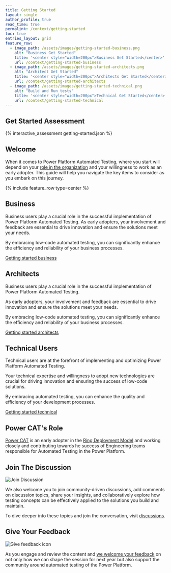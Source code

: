 ```yaml
---
title: Getting Started
layout: single
author_profile: true
read_time: true
permalink: /context/getting-started
toc: true
entries_layout: grid
feature_row:
  - image_path: /assets/images/getting-started-business.png
    alt: "Business Get Started"
    title: '<center style="width=200px">Business Get Started</center>'
    url: /context/getting-started-business
  - image_path: /assets/images/getting-started-architects.png
    alt: "Architect Get Started"
    title: '<center style="width=200px">Architects Get Started</center>'
    url: /context/getting-started-architects
  - image_path: /assets/images/getting-started-technical.png
    alt: "Build and Run tests"
    title: '<center style="width=200px">Technical Get Started</center>'
    url: /context/getting-started-technical
---
```



## Get Started Assessment

{% interactive_assessment getting-started.json %}

## Welcome

When it comes to Power Platform Automated Testing, where you start will depend on your <a href="/powerfuldev-testing/roles-and-responsibilities">role in the organization</a> and your willingness to work as an early adopter. This guide will help you navigate the key items to consider as you embark on this journey.

{% include feature_row type=center %}

## Business

Business users play a crucial role in the successful implementation of Power Platform Automated Testing. As early adopters, your involvement and feedback are essential to drive innovation and ensure the solutions meet your needs.

By embracing low-code automated testing, you can significantly enhance the efficiency and reliability of your business processes.

<a href="./getting-started-business" class="btn btn--primary">Getting started business</a>

## Architects

Business users play a crucial role in the successful implementation of Power Platform Automated Testing. 

As early adopters, your involvement and feedback are essential to drive innovation and ensure the solutions meet your needs. 

By embracing low-code automated testing, you can significantly enhance the efficiency and reliability of your business processes. 

<a href="./getting-started-architects" class="btn btn--primary">Getting started architects</a>

## Technical Users

Technical users are at the forefront of implementing and optimizing Power Platform Automated Testing. 

Your technical expertise and willingness to adopt new technologies are crucial for driving innovation and ensuring the success of low-code solutions. 

By embracing automated testing, you can enhance the quality and efficiency of your development processes.

<a href="./getting-started-technical" class="btn btn--primary">Getting started technical</a>

## Power CAT's Role

<a href="/powerfuldev-testing/roles-and-responsibilities/powercat">Power CAT</a> is an early adopter in the [Ring Deployment Model](./ring-deployment-model.md) and working closely and contributing towards he success of Engineering teams responsible for Automated Testing in the Power Platform.  

## Join The Discussion

![Join Discussion](/powerfuldev-testing/assets/images/join-discussions.png)

We also welcome you to join community-driven discussions, add comments on discussion topics, share your insights, and collaboratively explore how testing concepts can be effectively applied to the solutions you build and maintain. 

To dive deeper into these topics and join the conversation, visit <a href="/powerfuldev-testing/discussion/">discussions</a>.

## Give Your Feedback

![Give feedback icon](/powerfuldev-testing/assets/images/give-feedback.png)

As you engage and review the content and [we welcome your feedback](https://aka.ms/powerfuldevs/testing/feedback) on not only how we can shape the session for next year but also support the community around automated testing of the Power Platform.
